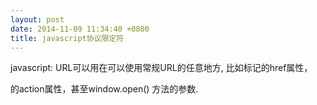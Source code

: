 ```yaml
---
layout: post
date: 2014-11-09 11:34:40 +0800
title: javascript协议限定符
---
```


javascript: URL可以用在可以使用常规URL的任意地方, 比如<a>标记的href属性，
<form>的action属性，甚至window.open() 方法的参数.
